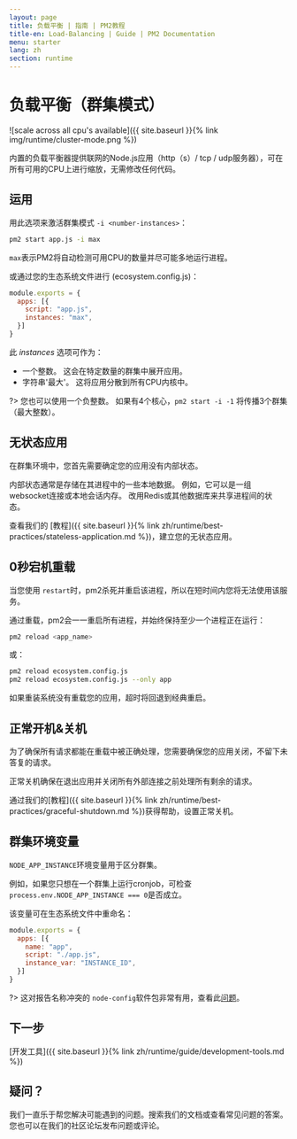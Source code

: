 ```yaml
---
layout: page
title: 负载平衡 | 指南 | PM2教程
title-en: Load-Balancing | Guide | PM2 Documentation
menu: starter
lang: zh
section: runtime
---
```


# 负载平衡（群集模式）

![scale across all cpu's available]({{ site.baseurl }}{% link img/runtime/cluster-mode.png %})

内置的负载平衡器提供联网的Node.js应用（http（s）/ tcp / udp服务器），可在所有可用的CPU上进行缩放，无需修改任何代码。

## 运用

用此选项来激活群集模式 `-i <number-instances>`：

```bash
pm2 start app.js -i max
```

`max`表示PM2将自动检测可用CPU的数量并尽可能多地运行进程。

或通过您的生态系统文件进行 (ecosystem.config.js)：

```javascript
module.exports = {
  apps: [{
    script: "app.js",
    instances: "max",
  }]
}
```
 
此 *instances* 选项可作为：
- 一个整数。 这会在特定数量的群集中展开应用。
- 字符串'最大'。 这将应用分散到所有CPU内核中。

?> 您也可以使用一个负整数。 如果有4个核心，`pm2 start -i -1` 将传播3个群集（最大整数）。

## 无状态应用

在群集环境中，您首先需要确定您的应用没有内部状态。

内部状态通常是存储在其进程中的一些本地数据。 例如，它可以是一组websocket连接或本地会话内存。 改用Redis或其他数据库来共享进程间的状态。 

查看我们的 [教程]({{ site.baseurl }}{% link zh/runtime/best-practices/stateless-application.md %})，建立您的无状态应用。

## 0秒宕机重载

当您使用 `restart`时，pm2杀死并重启该进程，所以在短时间内您将无法使用该服务。

通过重载，pm2会一一重启所有进程，并始终保持至少一个进程正在运行：
```bash
pm2 reload <app_name>
```

或：

```bash
pm2 reload ecosystem.config.js
pm2 reload ecosystem.config.js --only app
```

如果重装系统没有重载您的应用，超时将回退到经典重启。

## 正常开机&关机

为了确保所有请求都能在重载中被正确处理，您需要确保您的应用关闭，不留下未答复的请求。

正常关机确保在退出应用并关闭所有外部连接之前处理所有剩余的请求。

通过我们的[教程]({{ site.baseurl }}{% link zh/runtime/best-practices/graceful-shutdown.md %})获得帮助，设置正常关机。

## 群集环境变量

`NODE_APP_INSTANCE`环境变量用于区分群集。

例如，如果您只想在一个群集上运行cronjob，可检查 `process.env.NODE_APP_INSTANCE === 0`是否成立。

该变量可在生态系统文件中重命名：

```javascript
module.exports = {
  apps: [{
    name: "app",
    script: "./app.js",
    instance_var: "INSTANCE_ID",
  }]
}
```

?> 这对报告名称冲突的 `node-config`软件包非常有用，查看此[问题](https://github.com/Unitech/pm2/issues/2045)。

## 下一步

[开发工具]({{ site.baseurl }}{% link zh/runtime/guide/development-tools.md %})

## 疑问？

我们一直乐于帮您解决可能遇到的问题。搜索我们的文档或查看常见问题的答案。您也可以在我们的社区论坛发布问题或评论。